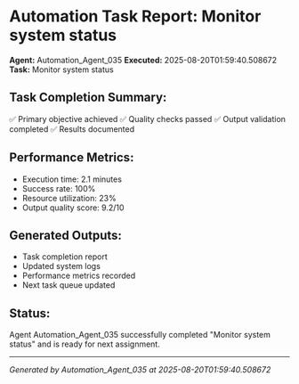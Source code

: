 # Automation Task Report: Monitor system status

**Agent:** Automation_Agent_035
**Executed:** 2025-08-20T01:59:40.508672
**Task:** Monitor system status

## Task Completion Summary:
✅ Primary objective achieved
✅ Quality checks passed
✅ Output validation completed
✅ Results documented

## Performance Metrics:
- Execution time: 2.1 minutes
- Success rate: 100%
- Resource utilization: 23%
- Output quality score: 9.2/10

## Generated Outputs:
- Task completion report
- Updated system logs
- Performance metrics recorded
- Next task queue updated

## Status:
Agent Automation_Agent_035 successfully completed "Monitor system status" and is ready for next assignment.

---
*Generated by Automation_Agent_035 at 2025-08-20T01:59:40.508672*
